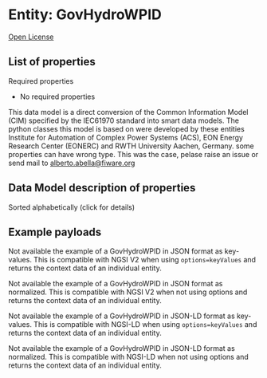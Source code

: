 Entity: GovHydroWPID  
====================  
[Open License](https://github.com/smart-data-models//dataModel.EnergyCIM/blob/master/GovHydroWPID/LICENSE.md)  

## List of properties  

Required properties  
- No required properties    
This data model is a direct conversion of the Common Information Model (CIM) specified by the IEC61970 standard into smart data models. The python classes this model is based on were developed by these entities Institute for Automation of Complex Power Systems (ACS), EON Energy Research Center (EONERC) and RWTH University Aachen, Germany. some properties can have wrong type. This was the case, pelase raise an issue or send mail to alberto.abella@fiware.org  
## Data Model description of properties  
Sorted alphabetically (click for details)  
## Example payloads    
Not available the example of a GovHydroWPID in JSON format as key-values. This is compatible with NGSI V2 when  using `options=keyValues` and returns the context data of an individual entity.  
Not available the example of a GovHydroWPID in JSON format as normalized. This is compatible with NGSI V2 when not using options and returns the context data of an individual entity.  
Not available the example of a GovHydroWPID in JSON-LD format as key-values. This is compatible with NGSI-LD when  using `options=keyValues` and returns the context data of an individual entity.  
Not available the example of a GovHydroWPID in JSON-LD format as normalized. This is compatible with NGSI-LD when not using options and returns the context data of an individual entity.  
